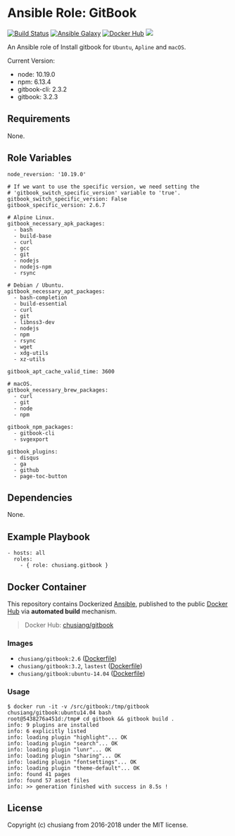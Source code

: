 # Ansible Role: GitBook

[![Build Status](https://travis-ci.org/chusiang/gitbook.ansible.role.svg?branch=master)](https://travis-ci.org/chusiang/gitbook.ansible.role) [![Ansible Galaxy](https://img.shields.io/badge/role-gitbook-blue.svg)](https://galaxy.ansible.com/chusiang/gitbook/) [![Docker Hub](https://img.shields.io/badge/docker-gitbook-blue.svg)](https://hub.docker.com/r/chusiang/gitbook/) [![](https://images.microbadger.com/badges/image/chusiang/gitbook.svg)](https://microbadger.com/images/chusiang/gitbook "Get your own image badge on microbadger.com")

An Ansible role of Install gitbook for `Ubuntu`, `Apline` and `macOS`.

Current Version:

* node: 10.19.0
* npm: 6.13.4
* gitbook-cli: 2.3.2
* gitbook: 3.2.3

## Requirements

None.

## Role Variables

```
node_reversion: '10.19.0'

# If we want to use the specific version, we need setting the
# 'gitbook_switch_specific_version' variable to 'true'.
gitbook_switch_specific_version: False
gitbook_specific_version: 2.6.7

# Alpine Linux.
gitbook_necessary_apk_packages:
  - bash
  - build-base
  - curl
  - gcc
  - git
  - nodejs
  - nodejs-npm
  - rsync

# Debian / Ubuntu.
gitbook_necessary_apt_packages:
  - bash-completion
  - build-essential
  - curl
  - git
  - libnss3-dev
  - nodejs
  - npm
  - rsync
  - wget
  - xdg-utils
  - xz-utils

gitbook_apt_cache_valid_time: 3600

# macOS.
gitbook_necessary_brew_packages:
  - curl
  - git
  - node
  - npm

gitbook_npm_packages:
  - gitbook-cli
  - svgexport

gitbook_plugins:
  - disqus
  - ga
  - github
  - page-toc-button
```

## Dependencies

None.

## Example Playbook

    - hosts: all
      roles:
        - { role: chusiang.gitbook }

## Docker Container

This repository contains Dockerized [Ansible](https://github.com/ansible/ansible), published to the public [Docker Hub](https://hub.docker.com/) via **automated build** mechanism.

> Docker Hub: [chusiang/gitbook](https://hub.docker.com/r/chusiang/gitbook/)

### Images

* `chusiang/gitbook:2.6` ([Dockerfile](https://github.com/chusiang/gitbook.ansible.role/blob/master/builds/gitbook-2.6/Dockerfile))
* `chusiang/gitbook:3.2`, `lastest` ([Dockerfile](https://github.com/chusiang/gitbook.ansible.role/blob/master/builds/gitbook-3.2/Dockerfile))
* `chusiang/gitbook:ubuntu-14.04` ([Dockerfile](https://github.com/chusiang/gitbook.ansible.role/blob/master/builds/ubuntu-14.04/Dockerfile))

### Usage

    $ docker run -it -v /src/gitbook:/tmp/gitbook chusiang/gitbook:ubuntu14.04 bash
    root@5438276a451d:/tmp# cd gitbook && gitbook build .
    info: 9 plugins are installed
    info: 6 explicitly listed
    info: loading plugin "highlight"... OK
    info: loading plugin "search"... OK
    info: loading plugin "lunr"... OK
    info: loading plugin "sharing"... OK
    info: loading plugin "fontsettings"... OK
    info: loading plugin "theme-default"... OK
    info: found 41 pages
    info: found 57 asset files
    info: >> generation finished with success in 8.5s !

## License

Copyright (c) chusiang from 2016-2018 under the MIT license.
